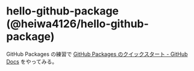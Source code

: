 # hello-github-package (@heiwa4126/hello-github-package)

GitHub Packages の練習で
[GitHub Packages のクイックスタート - GitHub Docs](https://docs.github.com/ja/packages/quickstart)
をやってみる。
